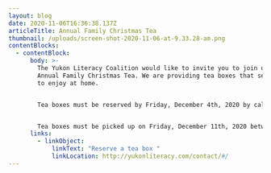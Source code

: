 ```yaml
---
layout: blog
date: 2020-11-06T16:36:38.137Z
articleTitle: Annual Family Christmas Tea
thumbnail: /uploads/screen-shot-2020-11-06-at-9.33.28-am.png
contentBlocks:
  - contentBlock:
      body: >-
        The Yukon Literacy Coalition would like to invite you to join us for our
        Annual Family Christmas Tea. We are providing tea boxes that serve four
        to enjoy at home. 


        Tea boxes must be reserved by Friday, December 4th, 2020 by calling 867-668-6535 or emailing yukonliteracy@yukonliteracy.com.


        Tea boxes must be picked up on Friday, December 11th, 2020 between 11-1pm in Shipyards parking lot.
      links:
        - linkObject:
            linkText: "Reserve a tea box "
            linkLocation: http://yukonliteracy.com/contact/#/
---
```

